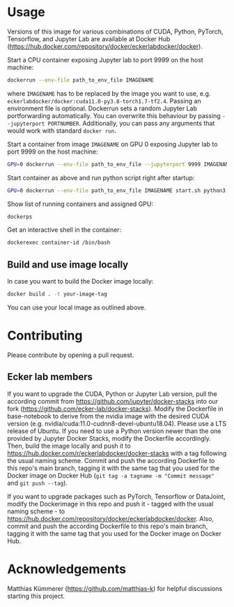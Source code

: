 # Usage

Versions of this image for various combinations of CUDA, Python, PyTorch, Tensorflow, and Jupyter Lab are available at Docker Hub (https://hub.docker.com/repository/docker/eckerlabdocker/docker).

Start a CPU container exposing Jupyter lab to port 9999 on the host machine:
```bash
dockerrun --env-file path_to_env_file IMAGENAME
```
where `IMAGENAME` has to be replaced by the image you want to use, e.g. `eckerlabdocker/docker:cuda11.0-py3.8-torch1.7-tf2.4`. Passing an environment file is optional. Dockerrun sets a random Jupyter Lab portforwarding automatically. You can overwrite this behaviour by passing `--jupyterport PORTNUMBER`. Additionally, you can pass any arguments that would work with standard `docker run`.

Start a container from image `IMAGENAME` on GPU 0 exposing Jupyter lab to port 9999 on the host machine:
```bash
GPU=0 dockerrun --env-file path_to_env_file --jupyterport 9999 IMAGENAME
```

Start container as above and run python script right after startup:
```bash
GPU=0 dockerrun --env-file path_to_env_file IMAGENAME start.sh python3 my-script.py
```

Show list of running containers and assigned GPU:
```bash
dockerps
```

Get an interactive shell in the container:
```bash
dockerexec container-id /bin/bash
```



## Build and use image locally

In case you want to build the Docker image locally:
```bash
docker build . -t your-image-tag
```
You can use your local image as outlined above.



# Contributing

Please contribute by opening a pull request. 


## Ecker lab members

If you want to upgrade the CUDA, Python or Jupyter Lab version, pull the according commit from https://github.com/jupyter/docker-stacks into our fork (https://github.com/ecker-lab/docker-stacks). Modify the Dockerfile in base-notebook to derive from the nvidia image with the desired CUDA version (e.g. nvidia/cuda:11.0-cudnn8-devel-ubuntu18.04). Please use a LTS release of Ubuntu. If you need to use a Python version newer than the one provided by Jupyter Docker Stacks, modify the Dockerfile accordingly. Then, build the image locally and push it to https://hub.docker.com/r/eckerlabdocker/docker-stacks with a tag following the usual naming scheme. Commit and push the according Dockerfile to this repo's main branch, tagging it with the same tag that you used for the Docker image on Docker Hub (`git tag -a tagname -m "Commit message"` and `git push --tag`).

If you want to upgrade packages such as PyTorch, Tensorflow or DataJoint, modify the Dockerimage in this repo and push it - tagged with the usual naming scheme - to https://hub.docker.com/repository/docker/eckerlabdocker/docker. Also, commit and push the according Dockerfile to this repo's main branch, tagging it with the same tag that you used for the Docker image on Docker Hub.




# Acknowledgements

Matthias Kümmerer (https://github.com/matthias-k) for helpful discussions starting this project.
